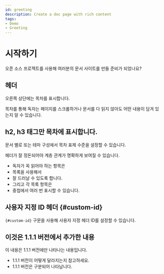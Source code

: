 ```yaml
---
id: greeting
description: Create a doc page with rich content
tags:
- Demo
- Greeting
---
```


# 시작하기
오픈 소스 프로젝트를 사용해 여러분의 문서 사이트를 만들 준비가 되었나요?

## 헤더
오른쪽 상단에는 목차를 표시합니다.

목차를 통해 독자는 페이지를 스크롤하거나 문서를 다 읽지 않아도 어떤 내용이 담겨 있는지 알 수 있습니다.

## h2, h3 태그만 목차에 표시합니다.

문서 별로 또는 테마 구성에서 목차 표제 수준을 설정할 수 있습니다.

헤더가 잘 정돈되어야 계층 관계가 명확하게 보여질 수 있습니다.

- 독자가 꼭 읽어야 하는 항목은
- 목록을 사용해서
- 잘 드러날 수 있도록 합니다.
- 그리고 각 목록 항목은
- 중첩에서 여러 번 표시할 수 있습니다.

## 사용자 지정 ID 헤더 {#custom-id}

`{#custom-id}` 구문을 사용해 사용자 지정 헤더 ID를 설정할 수 있습니다.

## 이것은 1.1.1 버전에서 추가한 내용
이 내용은 1.1.1 버전에만 나타나는 내용입니다.

* 1.1.1 버전이 어떻게 달라지는지 참고하세요.
* 1.1.1 버전은 구분되어 나타납니다.